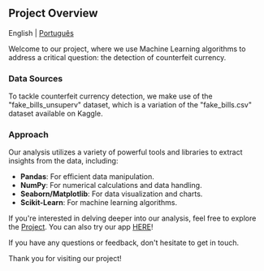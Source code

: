 ## Project Overview

English | [Português](README_pt-br.md)

Welcome to our project, where we use Machine Learning algorithms to address a critical question: the detection of counterfeit currency.

### Data Sources

To tackle counterfeit currency detection, we make use of the "fake_bills_unsuperv" dataset, which is a variation of the "fake_bills.csv" dataset available on Kaggle.

### Approach

Our analysis utilizes a variety of powerful tools and libraries to extract insights from the data, including:

- **Pandas**: For efficient data manipulation.
- **NumPy**: For numerical calculations and data handling.
- **Seaborn/Matplotlib**: For data visualization and charts.
- **Scikit-Learn**: For machine learning algorithms.

If you're interested in delving deeper into our analysis, feel free to explore the [Project](app.py). You can also try our app [HERE](https://fakebillprediction.streamlit.app/)!

If you have any questions or feedback, don't hesitate to get in touch.

Thank you for visiting our project!
